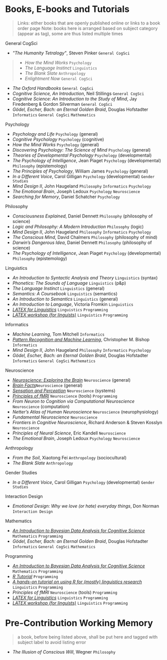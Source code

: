 # Books, E-books and Tutorials
> Links: either books that are openly published online or links to a book order page
> Note: books here is arranged based on subject category (appear as tag), some are thus listed multiple times

General CogSci
* _"The Humanity Tetralogy"_, Steven Pinker `General CogSci`
> * _How the Mind Works_ `Psychology`
> * _The Language Instinct_ `Linguistics`
> * _The Blank Slate_ `Anthropology`
> * _Enlightment Now_ `General CogSci`
* _The Oxford Handbooks_ `General CogSci`
* _Cognitive Science, An Introduction_, Neil Stillings `General CogSci`
* _Cognitive Science: An Introduction to the Study of Mind_, Jay Firedenberg & Gordon Silverman `General CogSci`
* _Gödel, Escher, Bach: an Eternal Golden Braid_, Douglas Hofstadter `Informatics` `General CogSci` `Mathematics`

Psychology
* _Psychology and Life_  `Psychology` (general)
* _Cognitive Psychology_ `Psychology` (cognitive)
* _How the Mind Works_ `Psychology` (general)
* _Discovering Psychology: The Science of Mind_ `Psychology` (general)
* _Theories of Developmental Psychology_ `Psychology` (developmental)
* _The Psychology of Intelligence_, Jean Piaget `Psychology` (developmental) `Philosophy` (epistemology)
* _The Principles of Psychology_, William James `Psychology` (general) 
* _In a Different Voice_, Carol Gilligan `Psychology` (developmental) `Gender Studies`
* _Mind Design II_, John Haugeland `Philosophy` `Informatics` `Psychology`
* _The Emotional Brain_, Joseph Ledoux `Psychology` `Neuroscience`
* _Searching for Memory_, Daniel Schatcher `Psychology`

Philosophy
* _Consciousness Explained_, Daniel Dennett `Philosophy`  (philosophy of science)
* _Logic and Philosophy: A Modern Introduction_ `Philosophy` (logic)
* _Mind Design II_, John Haugeland `Philosophy` `Informatics` `Psychology`
* _The Conscious Mind_, David Chalmers `Philosophy` (philosophy of mind)
* _Darwin’s Dangerous Idea_, Daniel Dennett `Philosophy` (philosophy of science)
* _The Psychology of Intelligence_, Jean Piaget `Psychology` (developmental) `Philosophy` (epistemology)

Linguistics
* _An Introduction to Syntactic Analysis and Theory_ `Linguistics` (syntax)
* _Phonetics: The Sounds of Language_ `Linguistics` (p&p)
* _The Language Instinct_ `Linguistics` (general)
* _Semantics: A Coursebook_ `Linguistics`  (semantics)
* _An Introduction to Semantics_ `Linguistics` (general)
* _An Introduction to Language_, Victoria Fromkin `Linguistics`
* [_LATEX for Linguistics_](http://individual.utoronto.ca/nlacara/misc/lfl.pdf) `Linguistics` `Programming` 
* [_LATEX workshop (for linguists)_](https://www.adamliter.org/content/LaTeX/latex-workshop-for-linguists.pdf) `Linguistics` `Programming` 

Informatics
* _Machine Learning_, Tom Mitchell `Informatics`
* [_Pattern Recognition and Machine Learning_](https://www.microsoft.com/en-us/research/uploads/prod/2006/01/Bishop-Pattern-Recognition-and-Machine-Learning-2006.pdf), Christopher M. Bishop `Informatics`
* _Mind Design II_, John Haugeland `Philosophy` `Informatics` `Psychology`
* _Gödel, Escher, Bach: an Eternal Golden Braid_, Douglas Hofstadter `Informatics` `General CogSci` `Mathematics`

Neuroscience
* [_Neuroscience: Exploring the Brain_](http://www.imb.sinica.edu.tw/~jachen/download/spinal-cord-movment-jac-2.pdf) `Neuroscience` (general)
* [_Brain Facts_](https://www.brainfacts.org/the-brain-facts-book)`Neuroscience` (general)
* [_Sensation and Perception_](https://edisciplinas.usp.br/pluginfile.php/5681729/mod_resource/content/1/GoldsteinSensation%20e%20Perception.pdf) `Neuroscience` (systems)
* [_Principles of fMRI_](https://leanpub.com/principlesoffmri) `Neuroscience` (tools) `Programming`
* _From Neuron to Cognition via Computational Neuroscience_ `Neuroscience` (computation)
* _Netter’s Atlas of Human Neuroscience_ `Neuroscience` (neurophysiology)
* _Fundamental Neuroscience_ `Neuroscience`
* _Frontiers in Cognitive Neuroscience_, Richard Anderson & Steven Kosslyn `Neuroscience`
* _Principles of Neural Science_, Eric Kandell `Neuroscience`
* _The Emotional Brain_, Joseph Ledoux `Psychology` `Neuroscience`

Anthropology
* _From the Soil_, Xiaotong Fei `Anthropology` (sociocultural)
* _The Blank Slate_ `Anthropology`

Gender Studies
* _In a Different Voice_, Carol Gilligan `Psychology` (developmental) `Gender Studies`

Interaction Design
* _Emotional Design: Why we love (or hate) everyday things_, Don Norman `Interaction Design`

Mathematics
* [_An Introduction to Bayesian Data Analysis for Cognitive Science_](https://vasishth.github.io/bayescogsci/book/) `Mathematics` `Programming`
* _Gödel, Escher, Bach: an Eternal Golden Braid_, Douglas Hofstadter `Informatics` `General CogSci` `Mathematics`

Programming
* [_An Introduction to Bayesian Data Analysis for Cognitive Science_](https://vasishth.github.io/bayescogsci/book/) `Mathematics` `Programming`
* [_R Tutorial_](https://www.w3schools.com/r/default.asp) `Programming`
* [_A hands-on tutorial on using R for (mostly) linguistics research_](http://coltekin.net/cagri/R.old/) `Linguistics` `Programming`
* _Principles of fMRI_ `Neuroscience` (tools) `Programming`
* [_LATEX for Linguistics_](http://individual.utoronto.ca/nlacara/misc/lfl.pdf) `Linguistics` `Programming` 
* [_LATEX workshop (for linguists)_](https://www.adamliter.org/content/LaTeX/latex-workshop-for-linguists.pdf) `Linguistics` `Programming` 

# Pre-Contribution Working Memory
> a book, before being listed above, shall be put here and tagged with subject label to avoid listing error
* _The Illusion of Conscious Will_, Wegner `Philosophy`

